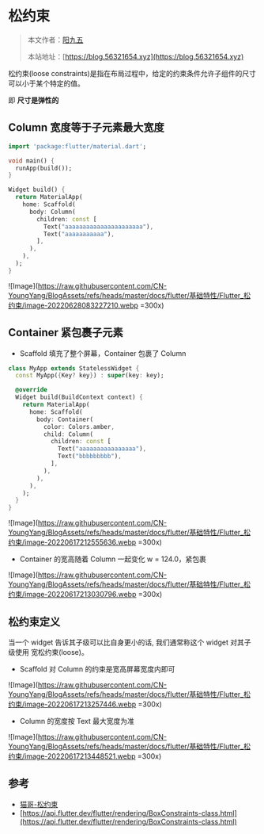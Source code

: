 # 松约束

> 本文作者：[阳九五](https://github.com/CN-YoungYang)
>
> 本站地址：[https://blog.56321654.xyz](https://blog.56321654.xyz)

松约束(loose constraints)是指在布局过程中，给定的约束条件允许子组件的尺寸可以小于某个特定的值。

即 **尺寸是弹性的**

## Column 宽度等于子元素最大宽度
```dart
import 'package:flutter/material.dart';

void main() {
  runApp(build());
}

Widget build() {
  return MaterialApp(
    home: Scaffold(
      body: Column(
        children: const [
          Text("aaaaaaaaaaaaaaaaaaaaaa"),
          Text("aaaaaaaaaaa"),
        ],
      ),
    ),
  );
}
```
![Image](https://raw.githubusercontent.com/CN-YoungYang/BlogAssets/refs/heads/master/docs/flutter/基础特性/Flutter_松约束/image-20220628083227210.webp =300x)

## Container 紧包裹子元素
- Scaffold 填充了整个屏幕，Container 包裹了 Column
```dart
class MyApp extends StatelessWidget {
  const MyApp({Key? key}) : super(key: key);

  @override
  Widget build(BuildContext context) {
    return MaterialApp(
      home: Scaffold(
        body: Container(
          color: Colors.amber,
          child: Column(
            children: const [
              Text("aaaaaaaaaaaaaaaa"),
              Text("bbbbbbbbb"),
            ],
          ),
        ),
      ),
    );
  }
}
```
![Image](https://raw.githubusercontent.com/CN-YoungYang/BlogAssets/refs/heads/master/docs/flutter/基础特性/Flutter_松约束/image-20220617212555636.webp =300x)

- Container 的宽高随着 Column 一起变化 w = 124.0，紧包裹

![Image](https://raw.githubusercontent.com/CN-YoungYang/BlogAssets/refs/heads/master/docs/flutter/基础特性/Flutter_松约束/image-20220617213030796.webp =300x)

## 松约束定义
当一个 widget 告诉其子级可以比自身更小的话, 我们通常称这个 widget 对其子级使用 宽松约束(loose)。
- Scaffold 对 Column 的约束是宽高屏幕宽度内即可

![Image](https://raw.githubusercontent.com/CN-YoungYang/BlogAssets/refs/heads/master/docs/flutter/基础特性/Flutter_松约束/image-20220617213257446.webp =300x)

- Column 的宽度按 Text 最大宽度为准

![Image](https://raw.githubusercontent.com/CN-YoungYang/BlogAssets/refs/heads/master/docs/flutter/基础特性/Flutter_松约束/image-20220617213448521.webp =300x)

## 参考
- [猫哥-松约束](https://ducafecat.com/course/flutter-quickstart-learn/2-5-loose)
- [https://api.flutter.dev/flutter/rendering/BoxConstraints-class.html](https://api.flutter.dev/flutter/rendering/BoxConstraints-class.html)